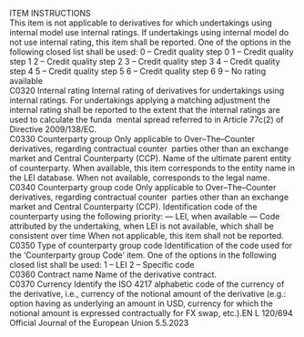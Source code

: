  
ITEM  INSTRUCTIONS  
This item is not applicable to derivatives for which undertakings using internal 
model use internal ratings. If undertakings using internal model do not use 
internal rating, this item shall be reported. 
One of the options in the following closed list shall be used: 
0 – Credit quality step 0 
1 – Credit quality step 1 
2 – Credit quality step 2 
3 – Credit quality step 3 
4 – Credit quality step 4 
5 – Credit quality step 5 
6 – Credit quality step 6 
9 – No rating available  
C0320  Internal rating  Internal rating of derivatives for undertakings using internal ratings. 
For undertakings applying a matching adjustment the internal rating shall be 
reported to the extent that the internal ratings are used to calculate the funda ­
mental spread referred to in Article 77c(2) of Directive 2009/138/EC.  
C0330  Counterparty group  Only applicable to Over–The–Counter derivatives, regarding contractual counter ­
parties other than an exchange market and Central Counterparty (CCP). 
Name of the ultimate parent entity of counterparty. When available, this item 
corresponds to the entity name in the LEI database. When not available, 
corresponds to the legal name.  
C0340  Counterparty group code  Only applicable to Over–The–Counter derivatives, regarding contractual counter ­
parties other than an exchange market and Central Counterparty (CCP). 
Identification code of the counterparty using the following priority: 
— LEI, when available 
— Code attributed by the undertaking, when LEI is not available, which shall be 
consistent over time 
When not applicable, this item shall not be reported.  
C0350  Type of counterparty group 
code  Identification of the code used for the ‘Counterparty group Code’ item. One of the 
options in the following closed list shall be used: 
1 – LEI 
2 – Specific code  
C0360  Contract name  Name of the derivative contract.  
C0370  Currency  Identify the ISO 4217 alphabetic code of the currency of the derivative, i.e., 
currency of the notional amount of the derivative (e.g.: option having as 
underlying an amount in USD, currency for which the notional amount is 
expressed contractually for FX swap, etc.).EN  L 120/694 Official Journal of the European Union 5.5.2023